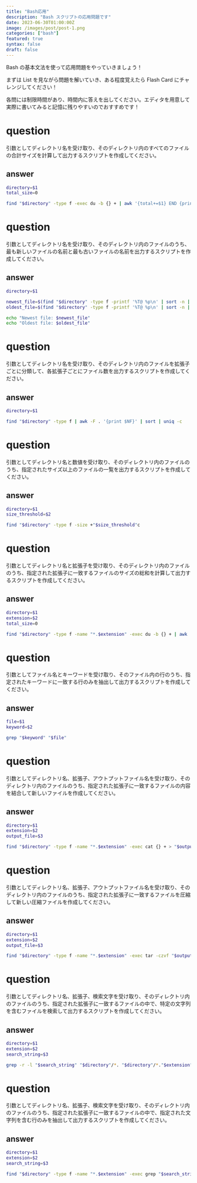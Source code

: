 ```yaml
---
title: "Bash応用"
description: "Bash スクリプトの応用問題です"
date: 2023-06-30T01:00:00Z
image: /images/post/post-1.png
categories: ["bash"]
featured: true
syntax: false
draft: false
---
```


Bash の基本文法を使って応用問題をやっていきましょう！

まずは List を見ながら問題を解いていき、ある程度覚えたら Flash Card にチャレンジしてください！

各問には制限時間があり、時間内に答えを出してください。エディタを用意して実際に書いてみると記憶に残りやすいのでおすすめです！

# question

引数としてディレクトリ名を受け取り、そのディレクトリ内のすべてのファイルの合計サイズを計算して出力するスクリプトを作成してください。

## answer

```bash
directory=$1
total_size=0

find "$directory" -type f -exec du -b {} + | awk '{total+=$1} END {print total}'
```

# question

引数としてディレクトリ名を受け取り、そのディレクトリ内のファイルのうち、最も新しいファイルの名前と最も古いファイルの名前を出力するスクリプトを作成してください。

## answer

```bash
directory=$1

newest_file=$(find "$directory" -type f -printf '%T@ %p\n' | sort -n | tail -n 1 | awk '{print $2}')
oldest_file=$(find "$directory" -type f -printf '%T@ %p\n' | sort -n | head -n 1 | awk '{print $2}')

echo "Newest file: $newest_file"
echo "Oldest file: $oldest_file"
```

# question

引数としてディレクトリ名を受け取り、そのディレクトリ内のファイルを拡張子ごとに分類して、各拡張子ごとにファイル数を出力するスクリプトを作成してください。

## answer

```bash
directory=$1

find "$directory" -type f | awk -F . '{print $NF}' | sort | uniq -c
```

# question

引数としてディレクトリ名と数値を受け取り、そのディレクトリ内のファイルのうち、指定されたサイズ以上のファイルの一覧を出力するスクリプトを作成してください。

## answer

```bash
directory=$1
size_threshold=$2

find "$directory" -type f -size +"$size_threshold"c
```

# question

引数としてディレクトリ名と拡張子を受け取り、そのディレクトリ内のファイルのうち、指定された拡張子に一致するファイルのサイズの総和を計算して出力するスクリプトを作成してください。

## answer

```bash
directory=$1
extension=$2
total_size=0

find "$directory" -type f -name "*.$extension" -exec du -b {} + | awk '{total+=$1} END {print total}'
```

# question

引数としてファイル名とキーワードを受け取り、そのファイル内の行のうち、指定されたキーワードに一致する行のみを抽出して出力するスクリプトを作成してください。

## answer

```bash
file=$1
keyword=$2

grep "$keyword" "$file"
```

# question

引数としてディレクトリ名、拡張子、アウトプットファイル名を受け取り、そのディレクトリ内のファイルのうち、指定された拡張子に一致するファイルの内容を結合して新しいファイルを作成してください。

## answer

```bash
directory=$1
extension=$2
output_file=$3

find "$directory" -type f -name "*.$extension" -exec cat {} + > "$output_file"
```

# question

引数としてディレクトリ名、拡張子、アウトプットファイル名を受け取り、そのディレクトリ内のファイルのうち、指定された拡張子に一致するファイルを圧縮して新しい圧縮ファイルを作成してください。

## answer

```bash
directory=$1
extension=$2
output_file=$3

find "$directory" -type f -name "*.$extension" -exec tar -czvf "$output_file" {} +
```

# question

引数としてディレクトリ名、拡張子、検索文字を受け取り、そのディレクトリ内のファイルのうち、指定された拡張子に一致するファイルの中で、特定の文字列を含むファイルを検索して出力するスクリプトを作成してください。

## answer

```bash
directory=$1
extension=$2
search_string=$3

grep -r -l "$search_string" "$directory"/*. "$directory"/*."$extension"
```

# question

引数としてディレクトリ名、拡張子、検索文字を受け取り、そのディレクトリ内のファイルのうち、指定された拡張子に一致するファイルの中で、指定された文字列を含む行のみを抽出して出力するスクリプトを作成してください。

## answer

```bash
directory=$1
extension=$2
search_string=$3

find "$directory" -type f -name "*.$extension" -exec grep "$search_string" {} +
```
